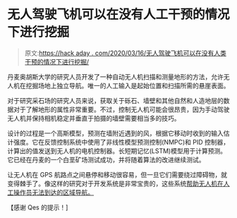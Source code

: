 # 无人驾驶飞机可以在没有人工干预的情况下进行挖掘

> 原文:[https://hack aday . com/2020/03/16/无人驾驶飞机可以在没有人类干预的情况下进行挖掘/](https://hackaday.com/2020/03/16/drones-can-undertake-excavations-without-human-intervention/)

丹麦奥胡斯大学的研究人员开发了一种自动无人机扫描和测量地形的方法，允许无人机在挖掘场地上独立导航。唯一的人工输入是起始位置和扫描所需的悬崖表面。

对于研究采石场的研究人员来说，获取关于砾石、墙壁和其他自然和人造地层的数据对于了解地形的属性非常重要。不过，控制无人机可能会很昂贵，因为手动驾驶无人机并保持相机稳定并垂直于拍摄的墙壁需要相当多的技巧。

设计的过程是一个高斯模型，预测在墙附近遇到的风，根据它移动时收到的输入估计强度。它在反馈控制系统中使用了非线性模型预测控制(NMPC)和 PID 控制器，计算出的值发送到无人机的电机控制器。长短期记忆(LSTM)模型用于计算预测。它已经在丹麦的一个白垩矿场测试成功，并将随着算法的改进继续测试。

让无人机在 GPS 航路点之间悬停和移动很容易，但一旦它们需要绕过障碍物，就变得棘手了。像这样的研究对于开发系统是非常宝贵的，这些系统[帮助无人机在人工操作员无法到达的区域导航。](https://hackaday.com/2019/04/17/the-drones-and-robots-that-helped-save-notre-dame/)

【感谢 Qes 的提示！]